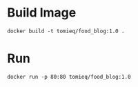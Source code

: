 # Build Image
```
docker build -t tomieq/food_blog:1.0 .
```

# Run
```
docker run -p 80:80 tomieq/food_blog:1.0
```
